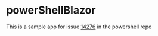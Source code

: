 # powerShellBlazor

This is a sample app for issue [14276](https://github.com/PowerShell/PowerShell/issues/14276) in the powershell repo
